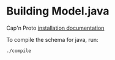 # Building Model.java

Cap'n Proto [installation documentation](../../../../../../../../serialization/capnproto/README.md)

To compile the schema for java, run:

```
./compile
```

